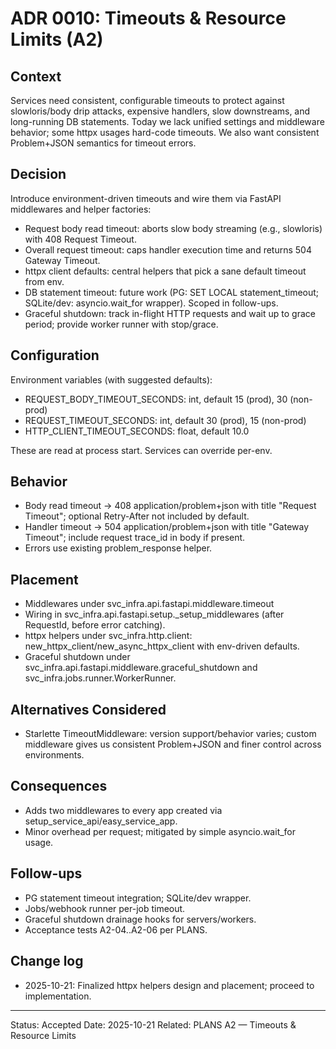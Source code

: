 # ADR 0010: Timeouts & Resource Limits (A2)

## Context
Services need consistent, configurable timeouts to protect against slowloris/body drip attacks, expensive handlers, slow downstreams, and long-running DB statements. Today we lack unified settings and middleware behavior; some httpx usages hard-code timeouts. We also want consistent Problem+JSON semantics for timeout errors.

## Decision
Introduce environment-driven timeouts and wire them via FastAPI middlewares and helper factories:

- Request body read timeout: aborts slow body streaming (e.g., slowloris) with 408 Request Timeout.
- Overall request timeout: caps handler execution time and returns 504 Gateway Timeout.
- httpx client defaults: central helpers that pick a sane default timeout from env.
- DB statement timeout: future work (PG: SET LOCAL statement_timeout; SQLite/dev: asyncio.wait_for wrapper). Scoped in follow-ups.
 - Graceful shutdown: track in-flight HTTP requests and wait up to grace period; provide worker runner with stop/grace.

## Configuration
Environment variables (with suggested defaults):

- REQUEST_BODY_TIMEOUT_SECONDS: int, default 15 (prod), 30 (non-prod)
- REQUEST_TIMEOUT_SECONDS: int, default 30 (prod), 15 (non-prod)
- HTTP_CLIENT_TIMEOUT_SECONDS: float, default 10.0

These are read at process start. Services can override per-env.

## Behavior
- Body read timeout → 408 application/problem+json with title "Request Timeout"; optional Retry-After not included by default.
- Handler timeout → 504 application/problem+json with title "Gateway Timeout"; include request trace_id in body if present.
- Errors use existing problem_response helper.

## Placement
- Middlewares under svc_infra.api.fastapi.middleware.timeout
- Wiring in svc_infra.api.fastapi.setup._setup_middlewares (after RequestId, before error catching).
- httpx helpers under svc_infra.http.client: new_httpx_client/new_async_httpx_client with env-driven defaults.
 - Graceful shutdown under svc_infra.api.fastapi.middleware.graceful_shutdown and svc_infra.jobs.runner.WorkerRunner.

## Alternatives Considered
- Starlette TimeoutMiddleware: version support/behavior varies; custom middleware gives us consistent Problem+JSON and finer control across environments.

## Consequences
- Adds two middlewares to every app created via setup_service_api/easy_service_app.
- Minor overhead per request; mitigated by simple asyncio.wait_for usage.

## Follow-ups
- PG statement timeout integration; SQLite/dev wrapper.
- Jobs/webhook runner per-job timeout.
 - Graceful shutdown drainage hooks for servers/workers.
- Acceptance tests A2-04..A2-06 per PLANS.

## Change log
- 2025-10-21: Finalized httpx helpers design and placement; proceed to implementation.

---
 Status: Accepted
Date: 2025-10-21
Related: PLANS A2 — Timeouts & Resource Limits
